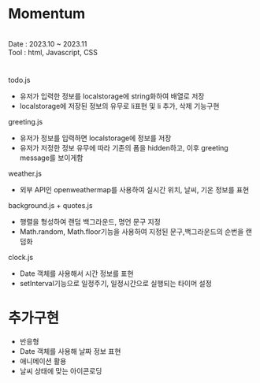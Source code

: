 # Momentum
<br>
Date : 2023.10 ~ 2023.11<br>
Tool : html, Javascript, CSS

#

todo.js

<ul>
  <li>유저가 입력한 정보를 localstorage에 string화하여 배열로 저장 </li>
  <li>localstorage에 저장된 정보의 유무로 li표현 및 li 추가, 삭제 기능구현</li>
</ul>

greeting.js

<ul>
  <li>유저가 정보를 입력하면 localstorage에 정보를 저장</li>
  <li>유저가 저정한 정보 유무에 따라 기존의 폼을 hidden하고, 이후 greeting message를 보이게함</li>
</ul>

weather.js

<ul>
  <li>외부 API인 openweathermap를 사용하여 실시간 위치, 날씨, 기온 정보를 표현</li>
</ul>

background.js + quotes.js

<ul>
  <li>행렬을 형성하여 랜덤 백그라운드, 명언 문구 지정</li>
  <li>Math.random, Math.floor기능을 사용하여 지정된 문구,백그라운드의 순번을 랜덤화</li>
</ul>

clock.js

<ul>
  <li>Date 객체를 사용해서 시간 정보를 표현</li>
  <li>setInterval기능으로 일정주기, 일정시간으로 실행되는 타이머 설정</li>
</ul>

# 추가구현

<ul>
  <li>반응형</li>
  <li>Date 객체를 사용해 날짜 정보 표현</li>
  <li>애니메이션 활용</li>
  <li>날씨 상태에 맞는 아이콘로딩</li>
</ul>
